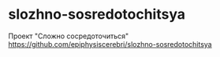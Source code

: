 # slozhno-sosredotochitsya
Проект "Сложно сосредоточиться"
https://github.com/epiphysiscerebri/slozhno-sosredotochitsya
